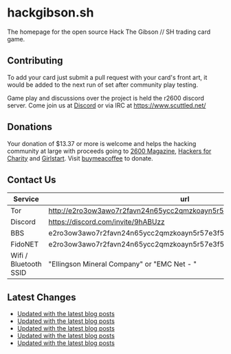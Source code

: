 # hackgibson.sh
The homepage for the open source Hack The Gibson // SH trading card game.


## Contributing

To add your card just submit a pull request with your card's front art, it would be added to the next run of set after community play testing.

Game play and discussions over the project is held the r2600 discord server. Come join us at [Discord](https://discord.com/invite/9hABUzz) or via IRC at https://www.scuttled.net/


## Donations

Your donation of $13.37 or more is welcome and helps the hacking community at large with proceeds going to [2600 Magazine](https://2600.com/), [Hackers for Charity](https://hackersforcharity.org) and [Girlstart](https://girlstart.org).  Visit [buymeacoffee](https://www.buymeacoffee.com/hackgibson.sh) to donate.


## Contact Us

Service | url
-|-
Tor | http://e2ro3ow3awo7r2favn24n65ycc2qmzkoayn5r57e3f56nvjwdcgg32ad.onion
Discord | https://discord.com/invite/9hABUzz
BBS | e2ro3ow3awo7r2favn24n65ycc2qmzkoayn5r57e3f56nvjwdcgg32ad.onion:23
FidoNET | e2ro3ow3awo7r2favn24n65ycc2qmzkoayn5r57e3f56nvjwdcgg32ad.onion:24554
Wifi / Bluetooth SSID | "Ellingson Mineral Company" or "EMC Net - <fidonet address>"

## Latest Changes
<!-- BLOG-POST-LIST:START -->
- [Updated with the latest blog posts](https://github.com/DFW2600/hackgibson.sh/commit/ae9bb25342a76989a91e12daf91bd1363e1bb3a8)
- [Updated with the latest blog posts](https://github.com/DFW2600/hackgibson.sh/commit/1a73efb65ea8b8b7a07986d1f20f7da651be190e)
- [Updated with the latest blog posts](https://github.com/DFW2600/hackgibson.sh/commit/39294dbbdcd579f348841d2eeef2fcc1c34742b1)
- [Updated with the latest blog posts](https://github.com/DFW2600/hackgibson.sh/commit/cdf2d6221d341901f3b6713c2eeeeb85aed6d88f)
- [Updated with the latest blog posts](https://github.com/DFW2600/hackgibson.sh/commit/d6d74f69fe2ab6f97b661a79d00dfb689c2dc4aa)
<!-- BLOG-POST-LIST:END -->
